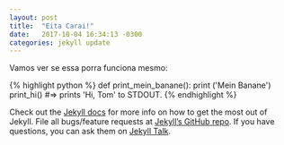 ```yaml
---
layout: post
title:  "Eita Carai!"
date:   2017-10-04 16:34:13 -0300
categories: jekyll update
---
```

Vamos ver se essa porra funciona mesmo:

{% highlight python %}
def print_mein_banane():
  print ('Mein Banane')
print_hi()
#=> prints 'Hi, Tom' to STDOUT.
{% endhighlight %}

Check out the [Jekyll docs][jekyll-docs] for more info on how to get the most out of Jekyll. File all bugs/feature requests at [Jekyll’s GitHub repo][jekyll-gh]. If you have questions, you can ask them on [Jekyll Talk][jekyll-talk].

[jekyll-docs]: https://jekyllrb.com/docs/home
[jekyll-gh]:   https://github.com/jekyll/jekyll
[jekyll-talk]: https://talk.jekyllrb.com/
